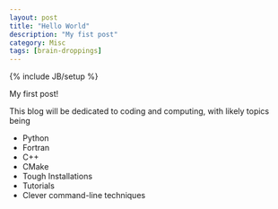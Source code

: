 ```yaml
---
layout: post
title: "Hello World"
description: "My fist post"
category: Misc
tags: [brain-droppings]
---
```

{% include JB/setup %}

My first post!

This blog will be dedicated to coding and computing, with likely topics being

* Python
* Fortran
* C++
* CMake
* Tough Installations
* Tutorials
* Clever command-line techniques